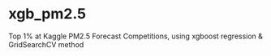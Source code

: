 # xgb_pm2.5
Top 1% at Kaggle PM2.5 Forecast Competitions, using xgboost regression & GridSearchCV method
